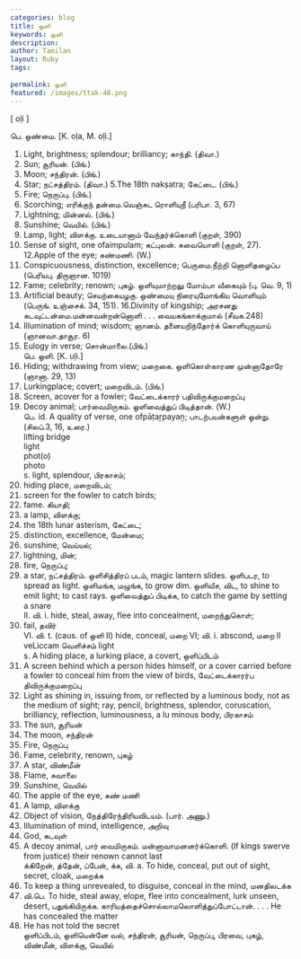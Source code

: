 ```yaml
---
categories: blog
title: ஒளி
keywords: ஒளி
description: 
author: Tamilan
layout: Ruby
tags: 
 
permalink: ஒளி
featured: /images/ttak-48.png
---
```

  
[ oḷi ]  
  
பெ. ஒண்மை. [K. oḷa, M. oḷi.]  
1. Light, brightness; splendour; brilliancy; காந்தி. (திவா.)  
2. Sun; சூரியன். (பிங்.)  
3. Moon; சந்திரன். (பிங்.)  
4. Star; நட்சத்திரம். (திவா.) 5.The 18th nakṣatra; கேட்டை. (பிங்.)  
6. Fire; நெருப்பு. (பிங்.)  
7. Scorching; எரிக்குந் தன்மை.வெஞ்சுட ரொளியுநீ (பரிபா. 3, 67)  
8. Lightning; மின்னல். (பிங்.)  
9. Sunshine; வெயில். (பிங்.)  
10. Lamp, light; விளக்கு. உடையானாம் வேந்தர்க்கொளி (குறள், 390)  
11. Sense of sight, one ofaimpulam; கட்புலன். சுவையொளி (குறள், 27). 12.Apple of the eye; கண்மணி. (W.)  
13. Conspicuousness, distinction, excellence; பெருமை.நீற்றி னொளிதழைப்ப (பெரியபு. திருஞான. 1019)  
14. Fame; celebrity; renown; புகழ். ஒளியுமாற்றலு மோம்பா வீகையும் (பு. வெ. 9, 1)  
15. Artificial beauty; செயற்கையழகு. ஒண்மையு நிரையுமோங்கிய வொளியும் (பெருங். உஞ்சைக். 34, 151). 16.Divinity of kingship; அரசனது கடவுட்டன்மை.மன்னவன்றன்னொளி . . . வையகங்காக்குமால் (சீவக.248)  
17. Illumination of mind; wisdom; ஞானம். தனையறிந்தோர்க் கொளியுருவாய் (ஞானவா.தாசூர. 6)  
18. Eulogy in verse; சொன்மாலை.(பிங்.)  
பெ. ஒளி. [K. uḷi.]  
1. Hiding; withdrawing from view; மறைகை. ஒளிகொள்காரண முன்னாதோரே (ஞானா. 29, 13)  
2. Lurkingplace; covert; மறைவிடம். (பிங்.)  
3. Screen, acover for a fowler; வேட்டைக்காரர் பதிவிருக்குமறைப்பு  
4. Decoy animal; பார்வைமிருகம். ஒளிவைத்துப் பிடித்தான். (W.)  
பெ. id. A quality of verse, one ofpāṭaṟpayaṉ; பாடற்பயன்களுள் ஒன்று. (சிலப்.3, 16, உரை.)  
lifting bridge  
light  
phot(o)  
photo  
s. light, splendour, பிரகாசம்;  
2. hiding place, மறைவிடம்;  
3. screen for the fowler to catch birds;  
4. fame. கியாதி;  
5. a lamp, விளக்கு;  
6. the 18th lunar asterism, கேட்டை;  
7. distinction, excellence, மேன்மை;  
8. sunshine, வெய்யல்;  
9. lightning, மின்;  
1. fire, நெருப்பு;  
11. a star, நட்சத்திரம். ஒளிசித்திரப் படம், magic lantern slides. ஒளிபடர, to spread as light. ஒளிமங்க, மழுங்க, to grow dim. ஒளிவீச, விட, to shine to emit light; to cast rays. ஒளிவைத்துப் பிடிக்க, to catch the game by setting a snare  
II. வி. i. hide, steal, away, flee into concealment, மறைந்துகொள்;  
2. fail, தவிர்  
VI. வி. t. (caus. of ஒளி II) hide, conceal, மறை VI; வி. i. abscond, மறை II  
veLiccam வெளிச்சம் light  
s. A hiding place, a lurking place, a covert, ஒளிப்பிடம்  
2. A screen behind which a person hides himself, or a cover carried before a fowler to conceal him from the view of birds, வேட்டைக்காரர்ப திவிருக்குமறைப்பு  
3. Light as shining in, issuing from, or reflected by a luminous body, not as the medium of sight; ray, pencil, brightness, splendor, coruscation, brilliancy, reflection, luminousness, a lu minous body, பிரகாசம்  
4. The sun, சூரியன்  
5. The moon, சந்திரன்  
6. Fire, நெருப்பு  
7. Fame, celebrity, renown, புகழ்  
8. A star, விண்மீன்  
9. Flame, சுவாலை  
1. Sunshine, வெயில்  
11. The apple of the eye, கண் மணி  
12. A lamp, விளக்கு  
13. Object of vision, நேத்திரேந்திரியவிடயம். (பார். அணு.)  
14. Illumination of mind, intelligence, அறிவு  
15. God, கடவுள்  
16. A decoy animal, பார் வைமிருகம். மன்னாவாமனனர்க்கொளி. (If kings swerve from justice) their renown cannot last  
க்கிறேன், த்தேன், ப்பேன், க்க, வி. a. To hide, conceal, put out of sight, secret, cloak, மறைக்க  
2. To keep a thing unrevealed, to disguise, conceal in the mind, மனதிலடக்க  
3. வி.பெ. To hide, steal away, elope, flee into concealment, lurk unseen, desert, பதுங்கியிருக்க. காரியத்தைச்சொல்லாமலொளித்துப்போட்டான். . . . He has concealed the matter  
2. He has not told the secret  
ஒளிப்பிடம், ஒளியென்னே வல், சந்திரன், சூரியன், நெருப்பு, பிரவை, புகழ், விண்மீன், விளக்கு, வெயில்